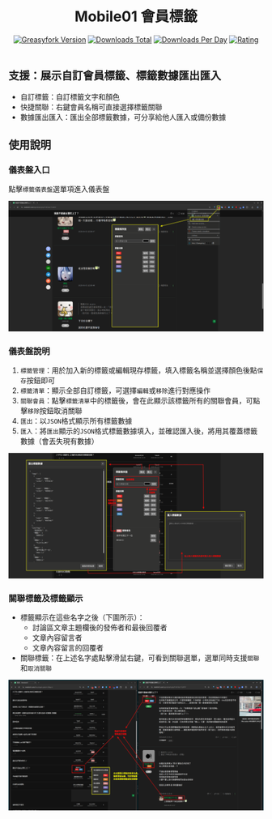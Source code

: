 <div align="center">
<h1>Mobile01 會員標籤</h1>
<a href="https://greasyfork.org/zh-CN/scripts/539101"><img alt="Greasyfork Version" src="https://img.shields.io/greasyfork/v/539101?style=flat-square"></a>
<a href="https://greasyfork.org/zh-CN/scripts/539101"><img alt="Downloads Total" src="https://img.shields.io/greasyfork/dt/539101?style=flat-square"></a>
<a href="https://greasyfork.org/zh-CN/scripts/539101"><img alt="Downloads Per Day" src="https://img.shields.io/greasyfork/dd/539101?style=flat-square"></a>
<a href="https://greasyfork.org/zh-CN/scripts/539101"><img alt="Rating" src="https://img.shields.io/greasyfork/rating-count/539101?style=flat-square"></a>
<br>
<br>
</div>

## 支援：展示自訂會員標籤、標籤數據匯出匯入

- 自訂標籤：自訂標籤文字和顏色
- 快捷關聯：右鍵會員名稱可直接選擇標籤關聯
- 數據匯出匯入：匯出全部標籤數據，可分享給他人匯入或備份數據

## 使用說明

### 儀表盤入口

點擊`標籤儀表盤`選單項進入儀表盤

![儀表盤入口](./img/menu.png)

### 儀表盤說明

1. `標籤管理`：用於加入新的標籤或編輯現存標籤，填入標籤名稱並選擇顏色後點`保存`按鈕即可
1. `標籤清單`：顯示全部自訂標籤，可選擇`編輯`或`移除`進行對應操作
1. `關聯會員`：點擊`標籤清單`中的標籤後，會在此顯示該標籤所有的關聯會員，可點擊`移除`按鈕取消關聯
1. `匯出`：以`JSON`格式顯示所有標籤數據
1. `匯入`：將`匯出`顯示的`JSON`格式標籤數據填入，並確認匯入後，將用其覆蓋標籤數據（會丟失現有數據）

![標籤儀表盤](./img/ui.png)

### 關聯標籤及標籤顯示

- 標籤顯示在這些名字之後（下圖所示）：
    - 討論區文章主題欄後的發佈者和最後回覆者
    - 文章內容留言者
    - 文章內容留言的回覆者
- 關聯標籤：在上述名字處點擊滑鼠右鍵，可看到關聯選單，選單同時支援`關聯`和`取消關聯`


![顯示會員標籤](./img/show-user-tags.png)